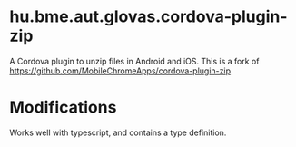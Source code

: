 # hu.bme.aut.glovas.cordova-plugin-zip

A Cordova plugin to unzip files in Android and iOS. This is a fork of https://github.com/MobileChromeApps/cordova-plugin-zip

# Modifications
Works well with typescript, and contains a type definition.
